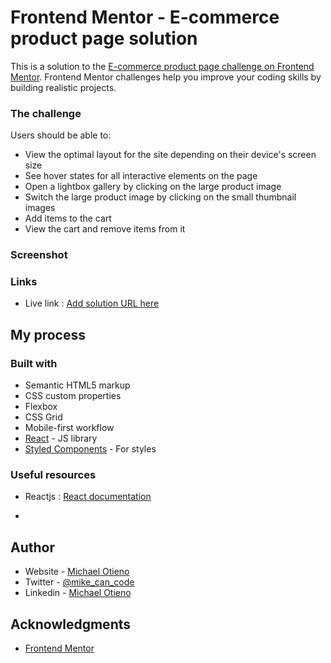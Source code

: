 # Frontend Mentor - E-commerce product page solution

This is a solution to the [E-commerce product page challenge on Frontend Mentor](https://www.frontendmentor.io/challenges/ecommerce-product-page-UPsZ9MJp6). Frontend Mentor challenges help you improve your coding skills by building realistic projects.


### The challenge

Users should be able to:

- View the optimal layout for the site depending on their device's screen size
- See hover states for all interactive elements on the page
- Open a lightbox gallery by clicking on the large product image
- Switch the large product image by clicking on the small thumbnail images
- Add items to the cart
- View the cart and remove items from it

### Screenshot

<!-- ![](./screenshot.jpg) -->


### Links

<!-- - Solution URL: [Add solution URL here](https://your-solution-url.com) -->
- Live link : [Add solution URL here](https://your-solution-url.com)


## My process

### Built with

- Semantic HTML5 markup
- CSS custom properties
- Flexbox
- CSS Grid
- Mobile-first workflow
- [React](https://reactjs.org/) - JS library
- [Styled Components](https://styled-components.com/) - For styles



### Useful resources

- Reactjs : [React documentation](https://reactjs.org/)

*
## Author

- Website - [Michael Otieno](https://otieno-mike.netlify.app/dist/index.html)
- Twitter - [@mike_can_code](https://www.twitter.com/mike_can_code)
- Linkedin - [Michael Otieno](https://www.linkedin.com/in/michael-oduor-otieno/)


## Acknowledgments
- [Frontend Mentor](frontendmentor.io/challenges)
